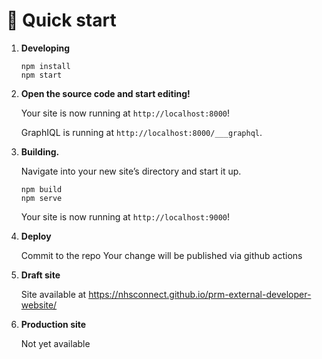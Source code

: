 # 🚀 Quick start

1.  **Developing**

    ```shell
    npm install
    npm start
    ```

1.  **Open the source code and start editing!**

    Your site is now running at `http://localhost:8000`!

    GraphIQL is running at `http://localhost:8000/___graphql`. 

1.  **Building.**

    Navigate into your new site’s directory and start it up.

    ```shell
    npm build
    npm serve
    ```
  
    Your site is now running at `http://localhost:9000`!

1. **Deploy**

    Commit to the repo
    Your change will be published via github actions


1. **Draft site**
    
    Site available at https://nhsconnect.github.io/prm-external-developer-website/

1. **Production site**

    Not yet available

